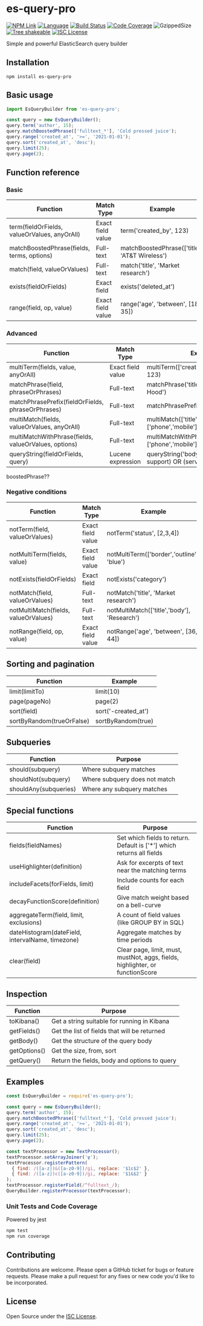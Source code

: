 # es-query-pro

[![NPM Link](https://badgen.net/npm/v/es-query-pro?v=2.0.0-beta.1)](https://npmjs.com/package/es-query-pro)
[![Language](https://badgen.net/static/language/TS?v=2.0.0-beta.1)](https://github.com/search?q=repo:kensnyder/es-query-pro++language:TypeScript&type=code)
[![Build Status](https://github.com/kensnyder/es-query-pro/actions/workflows/node.js.yml/badge.svg?v=2.0.0-beta.1)](https://github.com/kensnyder/es-query-pro/actions)
[![Code Coverage](https://codecov.io/gh/kensnyder/es-query-pro/branch/main/graph/badge.svg?v=2.0.0-beta.1)](https://codecov.io/gh/kensnyder/es-query-pro)
![GzippedSize](https://deno.bundlejs.com/?q=aes-query-pro&badge&v=2.0.0-beta.1)
[![Tree shakeable](https://badgen.net/bundlephobia/tree-shaking/es-query-pro?v=2.0.0-beta.1)](https://www.npmjs.com/package/es-query-pro)
[![ISC License](https://badgen.net/static/license/ISC/green?v=2.0.0-beta.1)](https://opensource.org/licenses/ISC)

Simple and powerful ElasticSearch query builder

## Installation

`npm install es-query-pro`

## Basic usage

```ts
import EsQueryBuilder from 'es-query-pro';

const query = new EsQueryBuilder();
query.term('author', 15);
query.matchBoostedPhrase(['fulltext_*'], 'Cold pressed juice');
query.range('created_at', '>=', '2021-01-01');
query.sort('created_at', 'desc');
query.limit(25);
query.page(2);
```

## Function reference

### Basic

| Function                                     | Match Type        | Example                                         |
| -------------------------------------------- | ----------------- | ----------------------------------------------- |
| term(fieldOrFields, valueOrValues, anyOrAll) | Exact field value | term('created_by', 123)                         |
| matchBoostedPhrase(fields, terms, options)   | Full-text         | matchBoostedPhrase(\['title'], 'AT&T Wireless') |
| match(field, valueOrValues)                  | Full-text         | match('title', 'Market research')               |
| exists(fieldOrFields)                        | Exact field       | exists('deleted_at')                            |
| range(field, op, value)                      | Exact field value | range('age', 'between', \[18, 35])              |

### Advanced

| Function                                             | Match Type        | Example                                                      |
| ---------------------------------------------------- | ----------------- | ------------------------------------------------------------ |
| multiTerm(fields, value, anyOrAll)                   | Exact field value | multiTerm(\['created_by','modified_by'], 123)                |
| matchPhrase(field, phraseOrPhrases)                  | Full-text         | matchPhrase('title', 'Little Red Riding Hood')               |
| matchPhrasePrefix(fieldOrFields, phraseOrPhrases)    | Full-text         | matchPhrasePrefix('title', 'Little Red R')                   |
| multiMatch(fields, valueOrValues, anyOrAll)          | Full-text         | multiMatch(\['title','body'], \['phone','mobile'], 'ALL')    |
| multiMatchWithPhrase(fields, valueOrValues, options) | Full-text         | multiMatchWithPhrase(\['title','body'], \['phone','mobile']) |
| queryString(fieldOrFields, query)                    | Lucene expression | queryString('body', '(tech AND support) OR (service desk)')  |

boostedPhrase??

### Negative conditions

| Function                             | Match Type        | Example                                      |
| ------------------------------------ | ----------------- | -------------------------------------------- |
| notTerm(field, valueOrValues)        | Exact field value | notTerm('status', \[2,3,4])                  |
| notMultiTerm(fields, value)          | Exact field value | notMultiTerm(\['border','outline'], 'blue')  |
| notExists(fieldOrFields)             | Exact field       | notExists('category')                        |
| notMatch(field, valueOrValues)       | Full-text         | notMatch('title', 'Market research')         |
| notMultiMatch(fields, valueOrValues) | Full-text         | notMultiMatch(\['title','body'], 'Research') |
| notRange(field, op, value)           | Exact field value | notRange('age', 'between', \[36, 44\])       |

## Sorting and pagination

| Function                  | Example             |
| ------------------------- | ------------------- |
| limit(limitTo)            | limit(10)           |
| page(pageNo)              | page(2)             |
| sort(field)               | sort('-created_at') |
| sortByRandom(trueOrFalse) | sortByRandom(true)  |

## Subqueries

| Function              | Purpose                       |
| --------------------- | ----------------------------- |
| should(subquery)      | Where subquery matches        |
| shouldNot(subquery)   | Where subquery does not match |
| shouldAny(subqueries) | Where any subquery matches    |

## Special functions

| Function                                         | Purpose                                                                       |
| ------------------------------------------------ | ----------------------------------------------------------------------------- |
| fields(fieldNames)                               | Set which fields to return. Default is \['\*'] which returns all fields       |
| useHighlighter(definition)                       | Ask for excerpts of text near the matching terms                              |
| includeFacets(forFields, limit)                  | Include counts for each field                                                 |
| decayFunctionScore(definition)                   | Give match weight based on a bell-curve                                       |
| aggregateTerm(field, limit, exclusions)          | A count of field values (like GROUP BY in SQL)                                |
| dateHistogram(dateField, intervalName, timezone) | Aggregate matches by time periods                                             |
| clear(field)                                     | Clear page, limit, must, mustNot, aggs, fields, highlighter, or functionScore |

## Inspection

| Function     | Purpose                                      |
| ------------ | -------------------------------------------- |
| toKibana()   | Get a string suitable for running in Kibana  |
| getFields()  | Get the list of fields that will be returned |
| getBody()    | Get the structure of the query body          |
| getOptions() | Get the size, from, sort                     |
| getQuery()   | Return the fields, body and options to query |

## Examples

```js
const EsQueryBuilder = require('es-query-pro');

const query = new EsQueryBuilder();
query.term('author', 15);
query.matchBoostedPhrase(['fulltext_*'], 'Cold pressed juice');
query.range('created_at', '>=', '2021-01-01');
query.sort('created_at', 'desc');
query.limit(25);
query.page(2);
```

```js
const textProcessor = new TextProcessor();
textProcessor.setArrayJoiner('ψ');
textProcessor.registerPattern(
  { find: /([a-z])&([a-z0-9])/gi, replace: '$1ε$2' },
  { find: /([a-z])ε([a-z0-9])/gi, replace: '$1&$2' }
);
textProcessor.registerField(/^fulltext_/);
QueryBuilder.registerProcessor(textProcessor);
```

### Unit Tests and Code Coverage

Powered by jest

```bash
npm test
npm run coverage
```

## Contributing

Contributions are welcome. Please open a GitHub ticket for bugs or feature
requests. Please make a pull request for any fixes or new code you'd like to be
incorporated.

## License

Open Source under the [ISC License](https://opensource.org/licenses/ISC).
